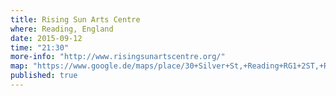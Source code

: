 ```yaml
---
title: Rising Sun Arts Centre
where: Reading, England
date: 2015-09-12
time: "21:30"
more-info: "http://www.risingsunartscentre.org/"
map: "https://www.google.de/maps/place/30+Silver+St,+Reading+RG1+2ST,+Reino+Unido/@51.4495194,-0.9664995,13z/data=!4m2!3m1!1s0x48769b3fa11a4c81:0x8cd30631ea3c5c65"
published: true
---
```

